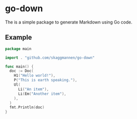 # go-down

The is a simple package to generate Markdown using Go code.

## Example

```go
package main

import . "github.com/skaggmannen/go-down"

func main() {
  doc := Doc(
    H1("Hello world!"),
    P("This is earth speaking."),
    Ul(
      Li("An item"),
      Li(Em("Another item"),
    ),
  )
  fmt.Println(doc)
}
```
